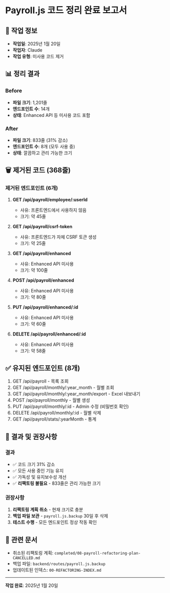 # Payroll.js 코드 정리 완료 보고서

## 📅 작업 정보
- **작업일**: 2025년 1월 20일
- **작업자**: Claude
- **작업 유형**: 미사용 코드 제거

## 📊 정리 결과

### Before
- **파일 크기**: 1,201줄
- **엔드포인트 수**: 14개
- **상태**: Enhanced API 등 미사용 코드 포함

### After
- **파일 크기**: 833줄 (31% 감소)
- **엔드포인트 수**: 8개 (모두 사용 중)
- **상태**: 깔끔하고 관리 가능한 크기

## 🗑️ 제거된 코드 (368줄)

### 제거된 엔드포인트 (6개)
1. **GET /api/payroll/employee/:userId**
   - 사유: 프론트엔드에서 사용하지 않음
   - 크기: 약 45줄

2. **GET /api/payroll/csrf-token**
   - 사유: 프론트엔드가 자체 CSRF 토큰 생성
   - 크기: 약 25줄

3. **GET /api/payroll/enhanced**
   - 사유: Enhanced API 미사용
   - 크기: 약 100줄

4. **POST /api/payroll/enhanced**
   - 사유: Enhanced API 미사용
   - 크기: 약 80줄

5. **PUT /api/payroll/enhanced/:id**
   - 사유: Enhanced API 미사용
   - 크기: 약 60줄

6. **DELETE /api/payroll/enhanced/:id**
   - 사유: Enhanced API 미사용
   - 크기: 약 58줄

## ✅ 유지된 엔드포인트 (8개)

1. GET /api/payroll - 목록 조회
2. GET /api/payroll/monthly/:year_month - 월별 조회
3. GET /api/payroll/monthly/:year_month/export - Excel 내보내기
4. POST /api/payroll/monthly - 월별 생성
5. PUT /api/payroll/monthly/:id - Admin 수정 (비밀번호 확인)
6. DELETE /api/payroll/monthly/:id - 월별 삭제
7. GET /api/payroll/stats/:yearMonth - 통계

## 🎯 결과 및 권장사항

### 결과
- ✅ 코드 크기 31% 감소
- ✅ 모든 사용 중인 기능 유지
- ✅ 가독성 및 유지보수성 개선
- ✅ **리팩토링 불필요** - 833줄은 관리 가능한 크기

### 권장사항
1. **리팩토링 계획 취소** - 현재 크기로 충분
2. **백업 파일 보관** - `payroll.js.backup` 30일 후 삭제
3. **테스트 수행** - 모든 엔드포인트 정상 작동 확인

## 📝 관련 문서
- 취소된 리팩토링 계획: `completed/08-payroll-refactoring-plan-CANCELLED.md`
- 백업 파일: `backend/routes/payroll.js.backup`
- 업데이트된 인덱스: `00-REFACTORING-INDEX.md`

---

**작업 완료**: 2025년 1월 20일